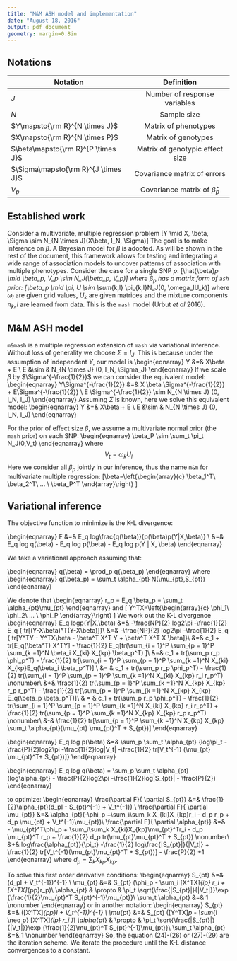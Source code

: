 ```yaml
---
title: "M&M ASH model and implementation"
date: "August 18, 2016"
output: pdf_document
geometry: margin=0.8in
---
```

## Notations
| Notation   | Definition    |
|----------|:-------------:|
| $J$ | Number of response variables |
| $N$ | Sample size |
| $Y\mapsto{\rm R}^{N \times J}$ | Matrix of phenotypes |
|$X\mapsto{\rm R}^{N \times P}$| Matrix of genotypes |
| $\beta\mapsto{\rm R}^{P \times J}$ | Matrix of genotypic effect size |
|$\Sigma\mapsto{\rm R}^{J \times J}$ | Covariance matrix of errors |
|$V_p$| Covariance matrix of $\hat{\beta}_p$ |

## Established work
Consider a multivariate, multiple regression problem
\[Y \mid X, \beta, \Sigma \sim N_{N \times J}(X\beta, I_N, \Sigma)\]
The goal is to make inference on $\beta$. 
A Bayesian model for $\beta$ is adopted.
As will be shown in the rest of the document, this framework allows for testing and integrating a wide range of association models to uncover patterns of association with multiple phenotypes.
Consider the case for a single SNP $p$:
\[\hat{\beta}_p \mid \beta_p, V_p \sim N_J(\beta_p, V_p)\]
where $\beta_p$ has a matrix form of `ash` prior:
\[\beta_p \mid \pi, U \sim \sum_{k,l} \pi_{k,l}N_J(0, \omega_lU_k)\]
where $\omega_l$ are given grid values, $U_k$ are given matrices and the mixture components $\pi_k,l$ are learned from data.
This is the `mash` model (Urbut *et al* 2016).

## M&M ASH model
`m&mash` is a multiple regression extension of `mash` via variational inference. 
Without loss of generality we choose $\Sigma = I_J$. This is because under the assumption 
of independent $Y$, our model is 
\begin{eqnarray}
Y &=& X\beta + E \\
E  &\sim & N_{N \times J} (0, I_N, \Sigma_J) 
\end{eqnarray}
If we scale $\beta$ by $\Sigma^{-\frac{1}{2}}$ we can consider the equivalent model:
\begin{eqnarray}
Y\Sigma^{-\frac{1}{2}} &=& X \beta \Sigma^{-\frac{1}{2}} + E\Sigma^{-\frac{1}{2}} \\
E \Sigma^{-\frac{1}{2}} \sim  N_{N \times J} (0, I_N, I_J) 
\end{eqnarray}
Assuming $\Sigma$ is known, here we solve this equivalent model:
\begin{eqnarray}
Y &=& X\beta + E \\
E  &\sim & N_{N \times J} (0, I_N, I_J) 
\end{eqnarray}

For the prior of effect size $\beta$, we assume a multivariate normal prior
(the `mash` prior) on each SNP:
\begin{eqnarray}
\beta_P \sim \sum_t \pi_t N_J(0,V_t)
\end{eqnarray}
where $$V_t=\omega_k U_l$$
Here we consider all $\beta_p$ jointly in our inference,
thus the name `m&m` for multivariate multiple regression:
\[\beta=\left\{\begin{array}{c}
\beta_1^T\\
\beta_2^T\\
... \\
\beta_P^T \end{array}\right\} \]

## Variational inference
The objective function to minimize is the K-L divergence:

\begin{eqnarray}
F &=& E_q log\frac{q(\beta)}{p(\beta)p(Y|X,\beta)} \\
  &=& E_q log q(\beta) - E_q log p(\beta) - E_q log p(Y | X, \beta)
\end{eqnarray}

We take a variational approach assuming that:

\begin{eqnarray}
q(\beta) = \prod_p q(\beta_p)
\end{eqnarray}
where
\begin{eqnarray}
q(\beta_p) = \sum_t \alpha_{pt} N(\mu_{pt},S_{pt})
\end{eqnarray}

We denote that 
\begin{eqnarray}
r_p = E_q \beta_p = \sum_t \alpha_{pt}\mu_{pt}
\end{eqnarray}
 and 
\[ Y^TX=\left\{\begin{array}{c}
\phi_1\\
\phi_2\\
... \\
\phi_P \end{array}\right\} \]
We work out the K-L divergence
\begin{eqnarray} 
E_q logp(Y|X,\beta) &=& -\frac{NP}{2} log2\pi -\frac{1}{2} E_q \{ tr[(Y-X\beta)^T(Y-X\beta)]\}\\
 &=& -\frac{NP}{2} log2\pi -\frac{1}{2} E_q \{ tr[Y^TY - Y^TX\beta - \beta^T X^T Y + \beta^T X^T X \beta]\}\\
 &=& c_1 + tr[E_q(\beta^T) X^TY] - \frac{1}{2} E_q[tr(\sum_{i = 1}^P \sum_{p = 1}^P \sum_{k =1}^N 
 \beta_i X_{ki} X_{kp} \beta_p^T) ]\\
 &=& c_1 + tr(\sum_p r_p \phi_p^T) - \frac{1}{2} tr[\sum_{i = 1}^P \sum_{p = 1}^P \sum_{k =1}^N 
  X_{ki} X_{kp}E_q(\beta_i \beta_p^T)] \\
 &= & c_1 + tr(\sum_p r_p \phi_p^T)  - \frac{1}{2} tr(\sum_{i = 1}^P \sum_{p = 1}^P \sum_{k =1}^N 
 X_{ki} X_{kp} r_i r_p^T) \nonumber\\
 &+& \frac{1}{2} tr(\sum_{p = 1}^P \sum_{k =1}^N X_{kp} X_{kp} r_p r_p^T) - \frac{1}{2} tr[\sum_{p = 1}^P
 \sum_{k =1}^N X_{kp} X_{kp} E_q(\beta_p \beta_p^T)]\\
 & = & c_1 + tr(\sum_p r_p \phi_p^T)  - \frac{1}{2} tr(\sum_{i = 1}^P \sum_{p = 1}^P \sum_{k =1}^N 
 X_{ki} X_{kp} r_i r_p^T) + \frac{1}{2} tr(\sum_{p = 1}^P \sum_{k =1}^N X_{kp} X_{kp} r_p r_p^T) \nonumber\\
 &-& \frac{1}{2} tr[\sum_{p = 1}^P \sum_{k =1}^N X_{kp} X_{kp} \sum_t \alpha_{pt}(\mu_{pt} \mu_{pt}^T + S_{pt})]
\end{eqnarray}

\begin{eqnarray}
E_q log p(\beta) &=& \sum_p \sum_t \alpha_{pt} \{log\pi_t - \frac{P}{2}log2\pi -\frac{1}{2}log|V_t| -\frac{1}{2}
tr[V_t^{-1} (\mu_{pt} \mu_{pt}^T+ S_{pt})]\}
\end{eqnarray}

\begin{eqnarray}
E_q log q(\beta) = \sum_p \sum_t \alpha_{pt}(log\alpha_{pt} - \frac{P}{2}log2\pi -\frac{1}{2}log|S_{pt}| - 
\frac{P}{2})
\end{eqnarray}

to optimize:
\begin{eqnarray}
\frac{\partial F}{ \partial S_{pt}} &=& \frac{1}{2}\alpha_{pt}(d_pI - S_{pt}^{-1} + V_t^{-1}) \\
\frac{\partial F}{ \partial \mu_{pt}} &=& \alpha_{pt}(-\phi_p +\sum_i\sum_k X_{ki}X_{kp}r_i - d_p
r_p + d_p \mu_{pt} + V_t^{-1}\mu_{pt})\\
\frac{\partial F}{ \partial \alpha_{pt}} &=& - \mu_{pt}^T\phi_p + \sum_i\sum_k X_{ki}X_{kp}\mu_{pt}^Tr_i - d_p
\mu_{pt}^T r_p + \frac{1}{2} d_p tr(\mu_{pt}\mu_{pt}^T + S_{pt}) \nonumber\\
&+& log\frac{\alpha_{pt}}{\pi_t} -\frac{1}{2} log\frac{|S_{pt}|}{|V_t|} + \frac{1}{2} tr[V_t^{-1}(\mu_{pt}\mu_{pt}^T + S_{pt})] - \frac{P}{2} +1
\end{eqnarray}
where $d_p = \sum_k X_{kp}X_{kp}$.

To solve this first order derivative conditions:
\begin{eqnarray}
S_{pt} &=& (d_pI + V_t^{-1})^{-1} \\
\mu_{pt} &=& S_{pt} (\phi_p - \sum_i [X^TX]_{ip} r_i + [X^TX]_{pp}r_p)\\
\alpha_{pt} & \propto & \pi_t \sqrt{\frac{|S_{pt}|}{|V_t|}}\exp \{\frac{1}{2}\mu_{pt}^T S_{pt}^{-1}\mu_{pt}\}\\
\sum_t \alpha_{pt} &=& 1 \nonumber
\end{eqnarray}
or in another notation:
\begin{eqnarray}
S_{pt} &=& ([X^TX]_{pp}I + V_t^{-1})^{-1} \\
\mu_{pt} &=& S_{pt} ([Y^TX]_p - \sum_{i \neq p} [X^TX]_{ip} r_i )\\
\alpha_{pt} & \propto & \pi_t \sqrt{\frac{|S_{pt}|}{|V_t|}}\exp \{\frac{1}{2}\mu_{pt}^T S_{pt}^{-1}\mu_{pt}\}\\
\sum_t \alpha_{pt} &=& 1 \nonumber
\end{eqnarray}
So, the equation (24)-(26) or (27)-(29) are the iteration scheme. We iterate the procedure until the K-L distance convergences to a constant.

